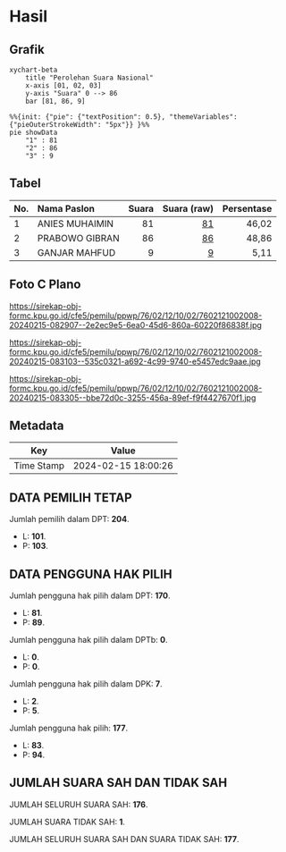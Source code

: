 # Hasil

## Grafik

```mermaid
xychart-beta
    title "Perolehan Suara Nasional"
    x-axis [01, 02, 03]
    y-axis "Suara" 0 --> 86
    bar [81, 86, 9]
```

```mermaid
%%{init: {"pie": {"textPosition": 0.5}, "themeVariables": {"pieOuterStrokeWidth": "5px"}} }%%
pie showData
    "1" : 81
    "2" : 86
    "3" : 9
```

## Tabel

| No. | Nama Paslon    | Suara | Suara (raw) | Persentase |
|:--- |:-------------- | -----:| -----------:| ----------:|
| 1   | ANIES MUHAIMIN | 81    | [81][p-1]   | 46,02      |
| 2   | PRABOWO GIBRAN | 86    | [86][p-2]   | 48,86      |
| 3   | GANJAR MAHFUD  | 9     | [9][p-3]    | 5,11       |


[p-1]: https://github.com/gigit-pemilu/pemilu-2024/blob/main/pilpres/hitung-suara/sub/76-sulawesi-barat/sub/02-mamuju/sub/12-simboro/sub/1002-rangas/sub/008-tps/sub/paslon-1.txt
[p-2]: https://github.com/gigit-pemilu/pemilu-2024/blob/main/pilpres/hitung-suara/sub/76-sulawesi-barat/sub/02-mamuju/sub/12-simboro/sub/1002-rangas/sub/008-tps/sub/paslon-2.txt
[p-3]: https://github.com/gigit-pemilu/pemilu-2024/blob/main/pilpres/hitung-suara/sub/76-sulawesi-barat/sub/02-mamuju/sub/12-simboro/sub/1002-rangas/sub/008-tps/sub/paslon-3.txt

## Foto C Plano

https://sirekap-obj-formc.kpu.go.id/cfe5/pemilu/ppwp/76/02/12/10/02/7602121002008-20240215-082907--2e2ec9e5-6ea0-45d6-860a-60220f86838f.jpg

https://sirekap-obj-formc.kpu.go.id/cfe5/pemilu/ppwp/76/02/12/10/02/7602121002008-20240215-083103--535c0321-a692-4c99-9740-e5457edc9aae.jpg

https://sirekap-obj-formc.kpu.go.id/cfe5/pemilu/ppwp/76/02/12/10/02/7602121002008-20240215-083305--bbe72d0c-3255-456a-89ef-f9f4427670f1.jpg


## Metadata

| Key        | Value               |
| ---------- | ------------------- |
| Time Stamp | 2024-02-15 18:00:26 |


## DATA PEMILIH TETAP

Jumlah pemilih dalam DPT: **204**.
 * L: **101**.
 * P: **103**.

## DATA PENGGUNA HAK PILIH

Jumlah pengguna hak pilih dalam DPT: **170**.
 * L: **81**.
 * P: **89**.

Jumlah pengguna hak pilih dalam DPTb: **0**.
 * L: **0**.
 * P: **0**.

Jumlah pengguna hak pilih dalam DPK: **7**.
 * L: **2**.
 * P: **5**.

Jumlah pengguna hak pilih: **177**.
 * L: **83**.
 * P: **94**.

## JUMLAH SUARA SAH DAN TIDAK SAH

JUMLAH SELURUH SUARA SAH: **176**.

JUMLAH SUARA TIDAK SAH: **1**.

JUMLAH SELURUH SUARA SAH DAN SUARA TIDAK SAH: **177**.


